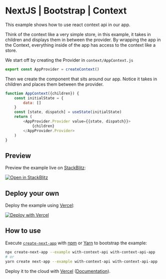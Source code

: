 # NextJS | Bootstrap | Context 

This example shows how to use react context api in our app.

Think of the context like a very simple store, in this example, it takes in children and displays them in between the provider. By wrapping the app in the Context, everything inside of the app has access to the context like a store.

We start off by creating the Provider in `context/AppContext.js`
```js
export const AppProvider = createContext()
```

Then we create the component that sits around our app. Notice it takes in children and places them between the provider.
```js
function AppContext({children}) {
    const initialState = {
        data: []
    }
    const [state, dispatch] = useState(initialState)
    return (
        <AppProvider.Provider value={{state, dispatch}}>
            {children}
        </AppProvider.Provider>
    )
}
```

## Preview

Preview the example live on [StackBlitz](http://stackblitz.com/):

[![Open in StackBlitz](https://developer.stackblitz.com/img/open_in_stackblitz.svg)](https://stackblitz.com/github/vercel/next.js/tree/canary/examples/with-context-api)

## Deploy your own

Deploy the example using [Vercel](https://vercel.com?utm_source=github&utm_medium=readme&utm_campaign=next-example):

[![Deploy with Vercel](https://vercel.com/button)](https://vercel.com/new/git/external?repository-url=https://github.com/vercel/next.js/tree/canary/examples/with-context-api&project-name=with-context-api&repository-name=with-context-api)

## How to use

Execute [`create-next-app`](https://github.com/vercel/next.js/tree/canary/packages/create-next-app) with [npm](https://docs.npmjs.com/cli/init) or [Yarn](https://yarnpkg.com/lang/en/docs/cli/create/) to bootstrap the example:

```bash
npx create-next-app --example with-context-api with-context-api-app
# or
yarn create next-app --example with-context-api with-context-api-app
```

Deploy it to the cloud with [Vercel](https://vercel.com/new?utm_source=github&utm_medium=readme&utm_campaign=next-example) ([Documentation](https://nextjs.org/docs/deployment)).
